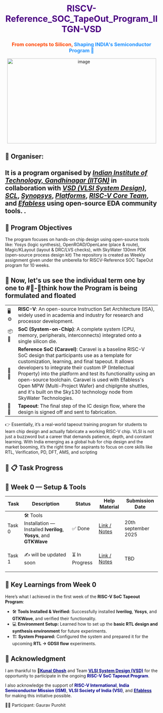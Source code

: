 <h1 align="center" style="color:#4B0082;">
RISCV-Reference_SOC_TapeOut_Program_IITGN-VSD
</h1>

<h3 align="center" style="color:#FF4500;">
From concepts to Silicon, <span style="color:#1E90FF;">Shaping INDIA's Semiconductor Program 🤞</span>
</h3>
<p align="center">
  <img width="491" height="279" alt="image" src="https://github.com/user-attachments/assets/8c1416df-2490-43b8-906b-666b3d9aad75" />
</p>

## 📌 Organiser:   
It is a program organised by *[Indian Institute of Technology, Gandhinagar (IITGN)](https://www.iitgn.ac.in/)* in collaboration with *[VSD (VLSI System Design)](https://vsdiat.vlsisystemdesign.com/)*, *[SCL](https://scl.gov.in/)*, *[Synopsys](https://www.synopsys.com/)*, *[Platforms](https://www.platforms.org/)*, *[RISC-V Core Team](https://riscv.org/)*, and *[Efabless](https://github.com/efabless)* using open-source EDA community tools.
.
---

## 📌 Program Objectives
The program focuses on hands-on chip design using open-source tools like: Yosys (logic synthesis), OpenROAD/OpenLane (place & route), Magic/KLayout (layout & DRC/LVS checks), with SkyWater 130nm PDK (open-source process design kit)
The repository is created as Weekly assignment given under the umberella for RISCV-Reference SOC TapeOut program for 10 weeks.

## 🧐 Now, let's us see the individual term one by one to #🧠-💭think how the Program is being formulated and floated
<p align="justify">

<table>
  <tr>
    <td>🖥️⚙️</td>
    <td><b>RISC-V</b>: An open-source Instruction Set Architecture (ISA), widely used in academia and industry for research and processor development.</td>
  </tr>
  <tr>
    <td>📦🔗</td>
    <td><b>SoC (System-on-Chip)</b>: A complete system (CPU, memory, peripherals, interconnects) integrated onto a single silicon die.</td>
  </tr>
  <tr>
    <td>🚀📐</td>
    <td><b>Reference SoC (Caravel)</b>: Caravel is a baseline RISC-V SoC design that participants use as a template for customization, learning, and final tapeout. It allows developers to integrate their custom IP (Intellectual Property) into the platform and test its functionality using an open-source toolchain. Caravel is used with Efabless's Open MPW (Multi-Project Wafer) and chipIgnite shuttles, and it's built on the Sky130 technology node from SkyWater Technologies.</td>
  </tr>
  <tr>
    <td>🔲🧩</td>
    <td><b>Tapeout</b>: The final step of the IC design flow, where the design is signed off and sent to fabrication.</td>
  </tr>
</table>

</p>
👉 Essentially, it’s a real-world tapeout training program for students to learn chip design and actually fabricate a working RISC-V chip. 
VLSI is not just a buzzword but a career that demands patience, depth, and constant learning. With India emerging as a global hub for chip design and the market booming, it’s the right time for aspirants to focus on core skills like RTL, Verification, PD, DFT, AMS, and scripting

## 📌 📋 Task Progress
## 📅 Week 0 — Setup & Tools


| Task    | Description | Status   | Help Material | Submission Date |
|---------|-------------|----------|---------------|-----------------|
| <p>Task 0 <p> | 🛠️ Tools Installation — Installed **Iverilog**, **Yosys**, and **GTKWave** | ✅ Done | [Link / Notes]() |20th september 2025|
| Task 1  | <p>✍️ will be updated soon<p> | ⏳ In Progress | [Link / Notes]() | TBD


## 🌟 Key Learnings from Week 0

Here’s what I achieved in the first week of the **RISC-V SoC Tapeout Program**:

- 🛠️ **Tools Installed & Verified:** Successfully installed **Iverilog**, **Yosys**, and **GTKWave**, and verified their functionality.  
- 💻 **Environment Setup:** Learned how to set up the **basic RTL design and synthesis environment** for future experiments.  
- 🏗️ **System Prepared:** Configured the system and prepared it for the upcoming **RTL → GDSII flow** experiments.  
## 🙏 Acknowledgment
I am thankful to 🤞<a href="https://github.com/kunalg123" target="_blank"><span style="color:#00008B;"><b>Kunal Ghosh</b></span></a> and Team <a href="https://vsdiat.vlsisystemdesign.com/" target="_blank"><span style="color:#00008B;"><b>VLSI System Design (VSD)</b></span></a> for the opportunity to participate in the ongoing <span style="color:#00008B;"><b>RISC-V SoC Tapeout Program</b></span>.

I also acknowledge the support of <span style="color:#00008B;"><b>RISC-V International</b></span>, <span style="color:#00008B;"><b>India Semiconductor Mission (ISM)</b></span>, <span style="color:#00008B;"><b>VLSI Society of India (VSI)</b></span>, and <a href="https://github.com/efabless" target="_blank"><span style="color:#00008B;"><b>Efabless</b></span></a> for making this initiative possible.

👨‍💻 Participant: Gaurav Purohit 

